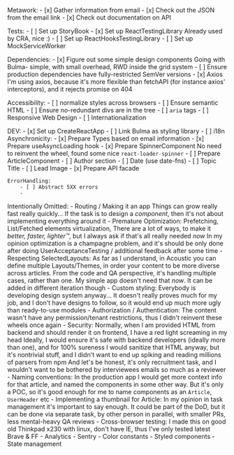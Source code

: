 Metawork:
    - [x] Gather information from email
    - [x] Check out the JSON from the email link
    - [x] Check out documentation on API

Tests:
    - [ ] Set up StoryBook
    - [x] Set up ReactTestingLibrary
        Already used by CRA, nice :)
    - [ ] Set up ReactHooksTestingLibrary
    - [ ] Set up MockServiceWorker

Dependencies:
    - [x] Figure out some simple design components
        Going with Bulma- simple, with small overhead, RWD inside the grid system
    - [ ] Ensure production dependencies have fully-restricted SemVer versions
    - [x] Axios
        I'm using axios, because it's more flexible than fetchAPI (for instance axios' interceptors), and it rejects promise on 404

Accessibility:
    - [ ] normalize styles across browsers
    - [ ] Ensure semantic HTML
    - [ ] Ensure no-redundant divs are in the tree
    - [ ] `aria` tags
    - [ ] Responsive Web Design
    - [ ] Internationalization

DEV:
    - [x] Set up CreateReactApp
    - [ ] Link Bulma as styling library
    - [ ] i18n
    Asynchronicity:
        - [x] Prepare Types based on email information
        - [x] Prepare useAsyncLoading hook
        - [x] Prepare SpinnerComponent
            No need to reinvent the wheel, found some nice `react-loader-spinner`
    - [ ] Prepare ArticleComponent
        - [ ] Author section
        - [ ] Date (use date-fns)
        - [ ] Topic Title
        - [ ] Lead Image
    - [x] Prepare API facade

    ErrorHandling:
        - [ ] Abstract 5XX errors
        -
Intentionally Omitted:
    - Routing / Making it an app
        Things can grow really fast really quickly...
        If the task is to design a _component_, then it's not about implementing everything around it
    - Premature Optimization:
        Prefetching, List/Fetched elements virtualization,
        There are a lot of ways, to make it _better, faster, lighter™_, but I always ask if that's all really needed _now_
        In my opinion optimization is a champagne problem, and it's should be only done after doing UserAcceptanceTesting / additional feedback after some time
    - Respecting SelectedLayouts:
        As far as I understand, in Acoustic you can define multiple Layouts/Themes, in order your content to be more diverse across articles.
        From the code and QA perspective, it's handling multiple cases, rather than one.
        My simple app doesn't need that _now_. It can be added in different iteration though
    - Custom styling:
        Everybody is developing design system anyway...
        It doesn't really proves much for my job, and I don't have designs to follow, so it would end up much more ugly than ready-to-use modules
    - Authorization / Authentication:
        The content wasn't have any permission/tenant restrictions, thus I didn't reinvent these wheels once again
    - Security:
        Normally, when I am provided HTML from backend and should render it on frontend, I have a red light screaming in my head
        Ideally, I would ensure it's safe with backend developers (ideally more than one), and for 100% sureness I would sanitize that HTML anyway, but it's nontrivial stuff, and I didn't want to end up spiking and reading millions of parsers from npm
        And let's be honest, it's only recruitment task, and I wouldn't want to be bothered by interviewees emails so much as a reviewer
    - Naming conventions:
        In the production app I would get more context info for that article, and named the components in some other way.
        But it's only a POC, so it's good enough for me to name components as an `Article`, `UserHeader` etc
    - Implementing a thumbnail for Article:
        In my opinion in task management it's important to say enough. It could be part of the DoD, but it can be done via separate task, by other person in parallel, with smaller PRs, less mental-heavy QA reviews
    - Cross-browser testing:
        I made this on good old Thinkpad x230 with linux, don't have IE, thus I've only tested latest Brave & FF
    - Analytics
    - Sentry
    - Color constants
    - Styled components
    - State management